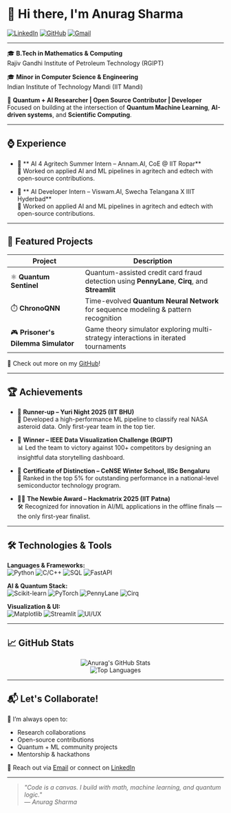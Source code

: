 # 👋 Hi there, I'm Anurag Sharma

[![LinkedIn](https://img.shields.io/badge/LinkedIn-blue?style=flat&logo=linkedin&labelColor=blue)](https://www.linkedin.com/in/anurag-sharma-362664240/)
[![GitHub](https://img.shields.io/badge/GitHub-grey?style=flat&logo=github&labelColor=black)](https://github.com/silverballz)
[![Gmail](https://img.shields.io/badge/Email-D14836?style=flat&logo=gmail&logoColor=white)](mailto:anuragmessi5@gmail.com)

---

🎓 **B.Tech in Mathematics & Computing**  
Rajiv Gandhi Institute of Petroleum Technology (RGIPT)  

🎓 **Minor in Computer Science & Engineering**  
Indian Institute of Technology Mandi (IIT Mandi)  

🔬 **Quantum + AI Researcher | Open Source Contributor | Developer**  
Focused on building at the intersection of **Quantum Machine Learning**, **AI-driven systems**, and **Scientific Computing**.

---

## ⌚️ Experience

- 🔬 ** AI 4 Agritech Summer Intern – Annam.AI, CoE @ IIT Ropar**  
  🧩 Worked on applied AI and ML pipelines in agritech and edtech with open-source contributions.

- 🔬 ** AI Developer Intern – Viswam.AI, Swecha Telangana X IIIT Hyderbad**  
  🧩 Worked on applied AI and ML pipelines in agritech and edtech with open-source contributions.

---

## 🚀 Featured Projects

| Project | Description |
|--------|-------------|
| ⚛️ **Quantum Sentinel** | Quantum-assisted credit card fraud detection using **PennyLane**, **Cirq**, and **Streamlit** |
| ⏱️ **ChronoQNN** | Time-evolved **Quantum Neural Network** for sequence modeling & pattern recognition |
| 🎮 **Prisoner's Dilemma Simulator** | Game theory simulator exploring multi-strategy interactions in iterated tournaments |

🔗 Check out more on my [GitHub](https://github.com/silverballz)!

---

## 🏆 Achievements

- 🥈 **Runner-up – Yuri Night 2025 (IIT BHU)**  
  🚀 Developed a high-performance ML pipeline to classify real NASA asteroid data. Only first-year team in the top tier.

- 🥇 **Winner – IEEE Data Visualization Challenge (RGIPT)**  
  📊 Led the team to victory against 100+ competitors by designing an insightful data storytelling dashboard.

- 🧠 **Certificate of Distinction – CeNSE Winter School, IISc Bengaluru**  
  🧪 Ranked in the top 5% for outstanding performance in a national-level semiconductor technology program.

- 🧑‍💻 **The Newbie Award – Hackmatrix 2025 (IIT Patna)**  
  🛠️ Recognized for innovation in AI/ML applications in the offline finals — the only first-year finalist.

---

## 🛠️ Technologies & Tools

**Languages & Frameworks:**  
![Python](https://img.shields.io/badge/Python-3776AB?style=flat&logo=python&logoColor=white)
![C/C++](https://img.shields.io/badge/C/C++-00599C?style=flat&logo=c&logoColor=white)
![SQL](https://img.shields.io/badge/SQL-4479A1?style=flat&logo=mysql&logoColor=white)
![FastAPI](https://img.shields.io/badge/FastAPI-005571?style=flat&logo=fastapi&logoColor=white)

**AI & Quantum Stack:**  
![Scikit-learn](https://img.shields.io/badge/Scikit--learn-F7931E?style=flat&logo=scikit-learn&logoColor=white)
![PyTorch](https://img.shields.io/badge/PyTorch-EE4C2C?style=flat&logo=pytorch&logoColor=white)
![PennyLane](https://img.shields.io/badge/PennyLane-FF4081?style=flat&logo=python&logoColor=white)
![Cirq](https://img.shields.io/badge/Cirq-FF9800?style=flat&logo=google&logoColor=white)

**Visualization & UI:**  
![Matplotlib](https://img.shields.io/badge/Matplotlib-11557C?style=flat&logo=plotly&logoColor=white)
![Streamlit](https://img.shields.io/badge/Streamlit-FF4B4B?style=flat&logo=streamlit&logoColor=white)
![UI/UX](https://img.shields.io/badge/UI/UX-9146FF?style=flat&logo=figma&logoColor=white)

---

## 📈 GitHub Stats

<p align="center">
  <img src="https://github-readme-stats.vercel.app/api?username=silverballz&show_icons=true&theme=radical" alt="Anurag's GitHub Stats" />
  <br />
  <img src="https://github-readme-stats.vercel.app/api/top-langs/?username=silverballz&layout=compact&theme=radical" alt="Top Languages" />
</p>

---

## 📬 Let's Collaborate!

💬 I’m always open to:
- Research collaborations
- Open-source contributions
- Quantum + ML community projects
- Mentorship & hackathons

📧 Reach out via [Email](mailto:anuragmessi5@gmail.com) or connect on [LinkedIn](https://www.linkedin.com/in/anurag-sharma-362664240/)

---

> _"Code is a canvas. I build with math, machine learning, and quantum logic."_  
> — *Anurag Sharma*
